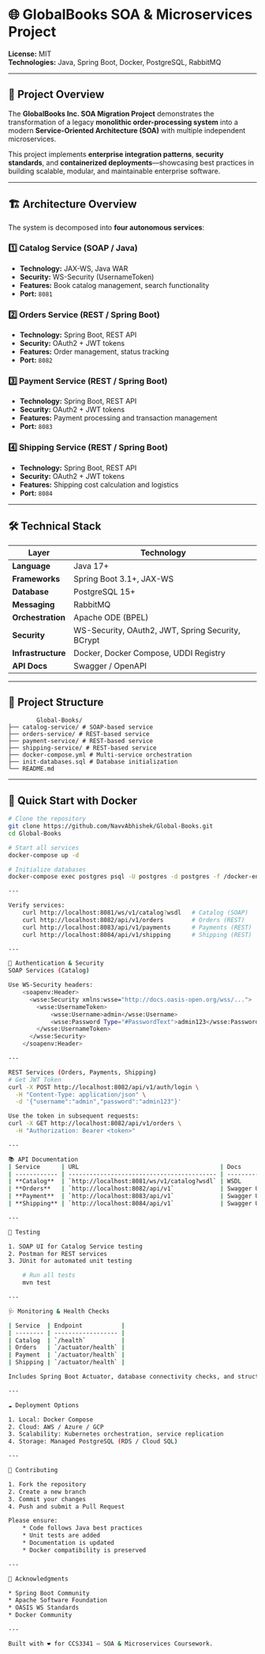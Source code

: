 # 🌐 GlobalBooks SOA & Microservices Project

**License:** MIT  
**Technologies:** Java, Spring Boot, Docker, PostgreSQL, RabbitMQ

---

## 📖 Project Overview

The **GlobalBooks Inc. SOA Migration Project** demonstrates the transformation of a legacy **monolithic order-processing system** into a modern **Service-Oriented Architecture (SOA)** with multiple independent microservices.  

This project implements **enterprise integration patterns**, **security standards**, and **containerized deployments**—showcasing best practices in building scalable, modular, and maintainable enterprise software.

---

## 🏗️ Architecture Overview

The system is decomposed into **four autonomous services**:

### 1️⃣ Catalog Service (SOAP / Java)
- **Technology:** JAX-WS, Java WAR  
- **Security:** WS-Security (UsernameToken)  
- **Features:** Book catalog management, search functionality  
- **Port:** `8081`

### 2️⃣ Orders Service (REST / Spring Boot)
- **Technology:** Spring Boot, REST API  
- **Security:** OAuth2 + JWT tokens  
- **Features:** Order management, status tracking  
- **Port:** `8082`

### 3️⃣ Payment Service (REST / Spring Boot)
- **Technology:** Spring Boot, REST API  
- **Security:** OAuth2 + JWT tokens  
- **Features:** Payment processing and transaction management  
- **Port:** `8083`

### 4️⃣ Shipping Service (REST / Spring Boot)
- **Technology:** Spring Boot, REST API  
- **Security:** OAuth2 + JWT tokens  
- **Features:** Shipping cost calculation and logistics  
- **Port:** `8084`

---

## 🛠️ Technical Stack

| Layer | Technology |
|-------|-------------|
| **Language** | Java 17+ |
| **Frameworks** | Spring Boot 3.1+, JAX-WS |
| **Database** | PostgreSQL 15+ |
| **Messaging** | RabbitMQ |
| **Orchestration** | Apache ODE (BPEL) |
| **Security** | WS-Security, OAuth2, JWT, Spring Security, BCrypt |
| **Infrastructure** | Docker, Docker Compose, UDDI Registry |
| **API Docs** | Swagger / OpenAPI |

---

## 📂 Project Structure

            Global-Books/
    ├── catalog-service/ # SOAP-based service
    ├── orders-service/ # REST-based service
    ├── payment-service/ # REST-based service
    ├── shipping-service/ # REST-based service
    ├── docker-compose.yml # Multi-service orchestration
    ├── init-databases.sql # Database initialization
    └── README.md

---

## 🚀 Quick Start with Docker

```bash
# Clone the repository
git clone https://github.com/NavvAbhishek/Global-Books.git
cd Global-Books

# Start all services
docker-compose up -d

# Initialize databases
docker-compose exec postgres psql -U postgres -d postgres -f /docker-entrypoint-initdb.d/init-databases.sql

---

Verify services:
    curl http://localhost:8081/ws/v1/catalog?wsdl   # Catalog (SOAP)
    curl http://localhost:8082/api/v1/orders        # Orders (REST)
    curl http://localhost:8083/api/v1/payments      # Payments (REST)
    curl http://localhost:8084/api/v1/shipping      # Shipping (REST)

---

🔐 Authentication & Security
SOAP Services (Catalog)

Use WS-Security headers:
    <soapenv:Header>
      <wsse:Security xmlns:wsse="http://docs.oasis-open.org/wss/...">
        <wsse:UsernameToken>
            <wsse:Username>admin</wsse:Username>
            <wsse:Password Type="#PasswordText">admin123</wsse:Password>
        </wsse:UsernameToken>
      </wsse:Security>
    </soapenv:Header>

---

REST Services (Orders, Payments, Shipping)
# Get JWT Token
curl -X POST http://localhost:8082/api/v1/auth/login \
  -H "Content-Type: application/json" \
  -d '{"username":"admin","password":"admin123"}'

Use the token in subsequent requests:
curl -X GET http://localhost:8082/api/v1/orders \
  -H "Authorization: Bearer <token>"

---

📚 API Documentation
| Service      | URL                                        | Docs       |
| ------------ | ------------------------------------------ | ---------- |
| **Catalog**  | `http://localhost:8081/ws/v1/catalog?wsdl` | WSDL       |
| **Orders**   | `http://localhost:8082/api/v1`             | Swagger UI |
| **Payment**  | `http://localhost:8083/api/v1`             | Swagger UI |
| **Shipping** | `http://localhost:8084/api/v1`             | Swagger UI |

---

🧪 Testing

1. SOAP UI for Catalog Service testing
2. Postman for REST services
3. JUnit for automated unit testing

    # Run all tests
    mvn test

---

🩺 Monitoring & Health Checks

| Service  | Endpoint           |
| -------- | ------------------ |
| Catalog  | `/health`          |
| Orders   | `/actuator/health` |
| Payment  | `/actuator/health` |
| Shipping | `/actuator/health` |

Includes Spring Boot Actuator, database connectivity checks, and structured logging via Logback.

---

☁️ Deployment Options

1. Local: Docker Compose
2. Cloud: AWS / Azure / GCP
3. Scalability: Kubernetes orchestration, service replication
4. Storage: Managed PostgreSQL (RDS / Cloud SQL)

---

🤝 Contributing

1. Fork the repository
2. Create a new branch
3. Commit your changes
4. Push and submit a Pull Request

Please ensure:
    * Code follows Java best practices
    * Unit tests are added
    * Documentation is updated
    * Docker compatibility is preserved

---

🙏 Acknowledgments

* Spring Boot Community
* Apache Software Foundation
* OASIS WS Standards
* Docker Community

---

Built with ❤️ for CCS3341 – SOA & Microservices Coursework.




